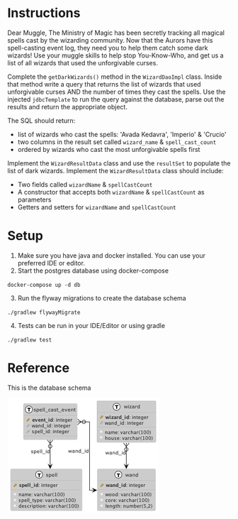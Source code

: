 # Instructions

Dear Muggle,
The Ministry of Magic has been secretly tracking all magical spells cast by the wizarding community.
Now that the Aurors have this spell-casting event log, they need you to help them catch some dark wizards!
Use your muggle skills to help stop You-Know-Who, and get us a list of all wizards that used the unforgivable curses.

Complete the `getDarkWizards()` method in the `WizardDaoImpl` class. Inside that method write a query that returns the list of wizards
that used unforgivable curses AND the number of times they cast the spells. Use the injected `jdbcTemplate` to run the query against the database,
parse out the results and return the appropriate object.

The SQL should return:
- list of wizards who cast the spells: 'Avada Kedavra', 'Imperio' & 'Crucio'
- two columns in the result set called `wizard_name` & `spell_cast_count`
- ordered by wizards who cast the most unforgivable spells first

Implement the `WizardResultData` class and use the `resultSet` to populate the list of dark wizards.
Implement the `WizardResultData` class should include:
- Two fields called `wizardName` & `spellCastCount`
- A constructor that accepts both `wizardName` & `spellCastCount` as parameters
- Getters and setters for `wizardName` and `spellCastCount`

# Setup

1. Make sure you have java and docker installed. You can use your preferred IDE or editor.
2. Start the postgres database using docker-compose

`docker-compose up -d db`

3. Run the flyway migrations to create the database schema

`./gradlew flywayMigrate`

4. Tests can be run in your IDE/Editor or using gradle

`./gradlew test`

# Reference

This is the database schema

![Schema](diagrams/images/schema.png)
